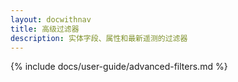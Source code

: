 ```yaml
---
layout: docwithnav
title: 高级过滤器
description: 实体字段、属性和最新遥测的过滤器
---
```


{% include docs/user-guide/advanced-filters.md %}